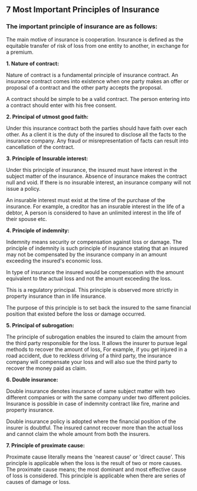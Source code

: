 ## 7 Most Important Principles of Insurance

### **The important principle of insurance are as follows:**

The main motive of insurance is cooperation. Insurance is defined as the equitable transfer of risk of loss from one entity to another, in exchange for a premium.

**1. Nature of contract:**

Nature of contract is a fundamental principle of insurance contract. An insurance contract comes into existence when one party makes an offer or proposal of a contract and the other party accepts the proposal.

A contract should be simple to be a valid contract. The person entering into a contract should enter with his free consent.

**2. Principal of utmost good faith:**

Under this insurance contract both the parties should have faith over each other. As a client it is the duty of the insured to disclose all the facts to the insurance company. Any fraud or misrepresentation of facts can result into cancellation of the contract.

**3. Principle of Insurable interest:**

Under this principle of insurance, the insured must have interest in the subject matter of the insurance. Absence of insurance makes the contract null and void. If there is no insurable interest, an insurance company will not issue a policy.

An insurable interest must exist at the time of the purchase of the insurance. For example, a creditor has an insurable interest in the life of a debtor, A person is considered to have an unlimited interest in the life of their spouse etc.

**4. Principle of indemnity:**

Indemnity means security or compensation against loss or damage. The principle of indemnity is such principle of insurance stating that an insured may not be compensated by the insurance company in an amount exceeding the insured&#39;s economic loss.

In type of insurance the insured would be compensation with the amount equivalent to the actual loss and not the amount exceeding the loss.

This is a regulatory principal. This principle is observed more strictly in property insurance than in life insurance.

The purpose of this principle is to set back the insured to the same financial position that existed before the loss or damage occurred.

**5. Principal of subrogation:**

The principle of subrogation enables the insured to claim the amount from the third party responsible for the loss. It allows the insurer to pursue legal methods to recover the amount of loss, For example, if you get injured in a road accident, due to reckless driving of a third party, the insurance company will compensate your loss and will also sue the third party to recover the money paid as claim.

**6. Double insurance:**

Double insurance denotes insurance of same subject matter with two different companies or with the same company under two different policies. Insurance is possible in case of indemnity contract like fire, marine and property insurance.

Double insurance policy is adopted where the financial position of the insurer is doubtful. The insured cannot recover more than the actual loss and cannot claim the whole amount from both the insurers.

**7. Principle of proximate cause:**

Proximate cause literally means the &#39;nearest cause&#39; or &#39;direct cause&#39;. This principle is applicable when the loss is the result of two or more causes. The proximate cause means; the most dominant and most effective cause of loss is considered. This principle is applicable when there are series of causes of damage or loss.

